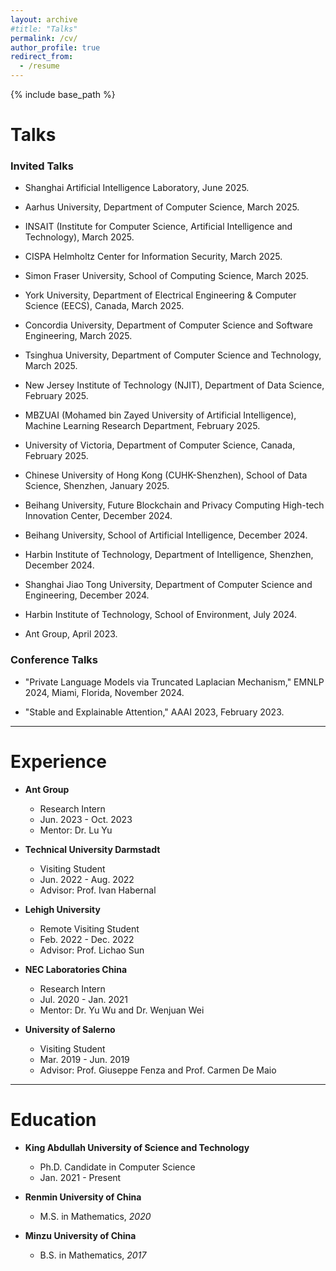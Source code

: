 ```yaml
---
layout: archive
#title: "Talks"
permalink: /cv/
author_profile: true
redirect_from:
  - /resume
---
```


{% include base_path %}


Talks
======

### Invited Talks

* Shanghai Artificial Intelligence Laboratory, June 2025.

* Aarhus University, Department of Computer Science, March 2025.

* INSAIT (Institute for Computer Science, Artificial Intelligence and Technology), March 2025.

* CISPA Helmholtz Center for Information Security, March 2025.

* Simon Fraser University, School of Computing Science, March 2025.

* York University, Department of Electrical Engineering & Computer Science (EECS), Canada, March 2025.

* Concordia University, Department of Computer Science and Software Engineering, March 2025.

* Tsinghua University, Department of Computer Science and Technology, March 2025.

* New Jersey Institute of Technology (NJIT), Department of Data Science, February 2025.

* MBZUAI (Mohamed bin Zayed University of Artificial Intelligence), Machine Learning Research Department, February 2025.

* University of Victoria, Department of Computer Science, Canada, February 2025.

* Chinese University of Hong Kong (CUHK-Shenzhen), School of Data Science, Shenzhen, January 2025.

* Beihang University, Future Blockchain and Privacy Computing High-tech Innovation Center, December 2024.

* Beihang University, School of Artificial Intelligence, December 2024.

* Harbin Institute of Technology, Department of Intelligence, Shenzhen, December 2024.

* Shanghai Jiao Tong University, Department of Computer Science and Engineering, December 2024.

* Harbin Institute of Technology, School of Environment, July 2024.

* Ant Group, April 2023.

### Conference Talks

* "Private Language Models via Truncated Laplacian Mechanism," EMNLP 2024, Miami, Florida, November 2024.

* "Stable and Explainable Attention," AAAI 2023, February 2023.

<hr />


Experience
======
* <b>Ant Group</b>
  * Research Intern
  * Jun. 2023 - Oct. 2023
  * Mentor: Dr. Lu Yu

* <b>Technical University Darmstadt</b>
  * Visiting Student
  * Jun. 2022 - Aug. 2022
  * Advisor: Prof. Ivan Habernal

* <b>Lehigh University</b>
  * Remote Visiting Student
  * Feb. 2022 - Dec. 2022
  * Advisor: Prof. Lichao Sun

* <b>NEC Laboratories China</b>
  * Research Intern
  * Jul. 2020 - Jan. 2021
  * Mentor: Dr. Yu Wu and  Dr. Wenjuan Wei

* <b>University of Salerno</b>
  * Visiting Student
  * Mar. 2019 - Jun. 2019
  * Advisor: Prof. Giuseppe Fenza and Prof. Carmen De Maio

<hr />

Education
======
* <b>King Abdullah University of Science and Technology</b>
  * Ph.D. Candidate in Computer Science
  * Jan. 2021 - Present

* <b>Renmin University of China</b>
  * M.S. in Mathematics, <i>2020</i>

* <b>Minzu University of China</b>
  * B.S. in Mathematics, <i>2017</i>
